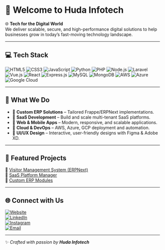# 👋 Welcome to Huda Infotech  

🌐 **Tech for the Digital World**  
We deliver scalable, secure, and high-performance digital solutions to help businesses grow in today’s fast-moving technology landscape.  

---

## 💻 Tech Stack

![HTML5](https://img.shields.io/badge/HTML5-E34F26?style=for-the-badge&logo=html5&logoColor=white)
![CSS3](https://img.shields.io/badge/CSS3-1572B6?style=for-the-badge&logo=css3&logoColor=white)
![JavaScript](https://img.shields.io/badge/JavaScript-F7DF1E?style=for-the-badge&logo=javascript&logoColor=black)
![Python](https://img.shields.io/badge/Python-3776AB?style=for-the-badge&logo=python&logoColor=white)
![PHP](https://img.shields.io/badge/PHP-777BB4?style=for-the-badge&logo=php&logoColor=white)
![Node.js](https://img.shields.io/badge/Node.js-339933?style=for-the-badge&logo=node.js&logoColor=white)
![Laravel](https://img.shields.io/badge/Laravel-FF2D20?style=for-the-badge&logo=laravel&logoColor=white)
![Vue.js](https://img.shields.io/badge/Vue.js-35495E?style=for-the-badge&logo=vue.js&logoColor=4FC08D)
![React](https://img.shields.io/badge/React-20232A?style=for-the-badge&logo=react&logoColor=61DAFB)
![Express.js](https://img.shields.io/badge/Express.js-404D59?style=for-the-badge)
![MySQL](https://img.shields.io/badge/MySQL-005C84?style=for-the-badge&logo=mysql&logoColor=white)
![MongoDB](https://img.shields.io/badge/MongoDB-4EA94B?style=for-the-badge&logo=mongodb&logoColor=white)
![AWS](https://img.shields.io/badge/AWS-FF9900?style=for-the-badge&logo=amazonaws&logoColor=white)
![Azure](https://img.shields.io/badge/Azure-0078D4?style=for-the-badge&logo=microsoftazure&logoColor=white)
![Google Cloud](https://img.shields.io/badge/GoogleCloud-4285F4?style=for-the-badge&logo=googlecloud&logoColor=white)

---

## 🚀 What We Do  

- 🔹 **Custom ERP Solutions** – Tailored Frappe/ERPNext implementations.  
- 🔹 **SaaS Development** – Build and scale multi-tenant SaaS platforms.  
- 🔹 **Web & Mobile Apps** – Modern, responsive, and scalable applications.  
- 🔹 **Cloud & DevOps** – AWS, Azure, GCP deployment and automation.  
- 🔹 **UI/UX Design** – Interactive, user-friendly designs with Figma & Adobe XD.  

---

## 📂 Featured Projects  

🔹 [Visitor Management System (ERPNext)](https://github.com/hudainfotech)  
🔹 [SaaS Platform Manager](https://github.com/hudainfotech)  
🔹 [Custom ERP Modules](https://github.com/hudainfotech)  

---

## 🌐 Connect with Us  

[![Website](https://img.shields.io/badge/Website-000000?style=for-the-badge&logo=firefox&logoColor=white)](https://yourwebsite.com)  
[![LinkedIn](https://img.shields.io/badge/LinkedIn-0077B5?style=for-the-badge&logo=linkedin&logoColor=white)](https://linkedin.com/company/huda-infotech)  
[![Instagram](https://img.shields.io/badge/Instagram-E4405F?style=for-the-badge&logo=instagram&logoColor=white)](https://instagram.com/hudainfotech)  
[![Email](https://img.shields.io/badge/Email-0078D4?style=for-the-badge&logo=gmail&logoColor=white)](mailto:info@hudainfotech.com)  

---

✨ _Crafted with passion by **Huda Infotech**_
